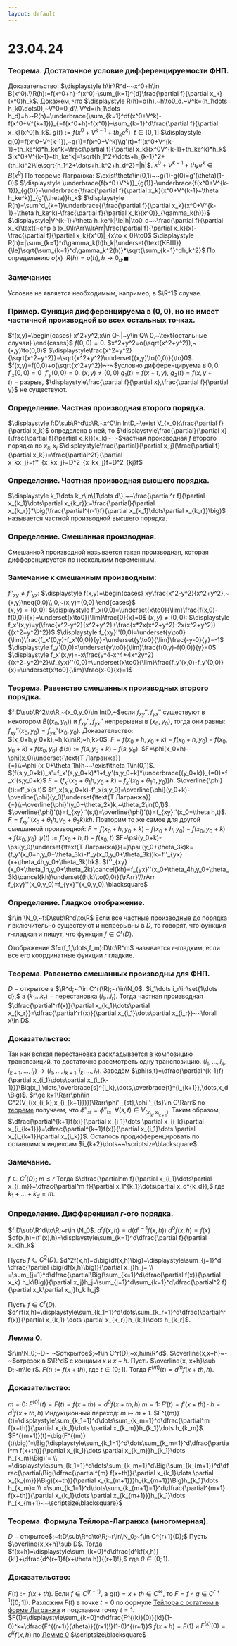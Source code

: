 ```yaml
---
layout: default
---
```

# 23.04.24

### Теорема. Достаточное условие дифференцируемости ФНП.
Доказательство:
$\displaystyle h\in\R^d~~x^0+h\in B(x^0).\\R(h):=f(x^0+h)-f(x^0)-\sum_{k=1}^{d}\frac{\partial f}{\partial x_k}(x^0)h_k$. Докажем, что
$\displaystyle R(h)=o(h),~h\to0_d.~V^k=(h_1\dots h_k0\dots0),~V^0=0_d\\
V^d=(h_1\dots h_d)=h.~R(h)=\underbrace{\sum_{k=1}^df(x^0+V^k)-f(x^0+V^{k+1})}_{=f(x^0+h)-f(x^0)}-\sum_{k=1}^d\frac{\partial f}{\partial x_k}(x^0)h_k$. $g(t):=f(x^0+V^{k-1}+th_ke^k)~~t\in[0,1]$
$\displaystyle g(0)=f(x^0+V^{k-1}),~g(1)=f(x^0+V^k)\\g'(t)=f'(x^0+V^{k-1}+th_ke^k)*h_ke^k=\frac{\partial f}{\partial x_k}(x^0V^{k-1}+th_ke^k)*h_k$
 $|x^0+V^{k-1}+th_ke^k|=\sqrt{h_1^2+\dots+h_{k-1}^2+(th_k)^2}\le\sqrt{h_1^2+\dots+h_k^2+h_d^2}=|h|$. $x^0+V^{k-1}+th_ke^k\in B(x^0)$
По теореме Лагранжа: $\exist\theta\in(0,1)~~g(1)-g(0)=g'(\theta)(1-0)$
$\displaystyle \underbrace{f(x^0+V^k)}_{g(1)}-\underbrace{f(x^0+V^{k-1})}_{g(0)}=\underbrace{\frac{\partial f}{\partial x_k}(x^0+V^{k-1}+\theta h_ke^k)}_{g'(\theta)}h_k$
$\displaystyle R(h)=\sum^d_{k=1}\underbrace{(\frac{\partial f}{\partial x_k}(x^0+V^{k-1}+\theta h_ke^k)-\frac{\partial f}{\partial x_k}(x^0)}_{\gamma_k(h)})$
$\displaystyle|V^{k-1}+\theta h_ke^k|\le|h|\to0_d~~\frac{\partial f}{\partial x_k}\text{непр в }x_0\lrArr\\\lrArr|\frac{\partial f}{\partial x_k}(x)-\frac{\partial f}{\partial x_k}(x^0)|_{x\to x_0}\to0$
$\displaystyle R(h)=|\sum_{k=1}^d\gamma_k(h)h_k|\underset{\text{КБШ}}{\le}\sqrt{\sum_{k=1}^d\gamma_k^2(h)}*\sqrt{\sum_{k=1}^dh_k^2}$
По определению $o(x)~~R(h)=o(h),h\to0_d.\blacksquare$

### Замечание:
Условие не является необходимым, например, в $\R^1$ случае.

### Пример. Функция дифференцируема в $(0,0)$, но не имеет частичной производной во всех остальных точках.
$f(x,y)=\begin{cases}
x^2+y^2,x\in Q~|~y\in Q\\
0,~\text{остальные случаи}
\end{cases}$
$f(0,0)=0$. $x^2+y^2=o(\sqrt{x^2+y^2}),~(x,y)\to(0,0)$
$\displaystyle\frac{x^2+y^2}{\sqrt{x^2+y^2}}=\sqrt{x^2+y^2}\underset{(x,y)\to(0,0)}{\to}0$. 
$f(x,y)=f(0,0)+o(\sqrt{x^2+y^2})~-~$условно дифференцируема в $0,0$.
$f'_x(0,0)=0~~f'_y(0,0)=0.~(x,y)\neq(0,0)~g_1(t)=f(x+t,y)$, 
$g_2(t)=f(x,y+t)~-~$разрыв, $\displaystyle\frac{\partial f}{\partial x},\frac{\partial f}{\partial y}$ не существуют.

### Определение. Частная производная второго порядка.
$\displaystyle f:D\sub\R^d\to\R,~x^0\in IntD,~\exist V_{x_0}:\frac{\partial f}{\partial x_k}$ определена в ней, то
$\displaystyle\frac{\partial}{\partial x}(\frac{\partial f}{\partial x_k})(x_k)~-~$частная производная $f$ второго порядка по $x_k,x_j$
$\displaystyle\frac{\partial}{\partial x_j}(\frac{\partial f}{\partial x_k})=\frac{\partial^2f}{\partial x_kx_j}=f''_{x_kx_j}=D^2_{x_kx_j}f=D^2_{kj}f$

### Определение. Частная производная высшего порядка.
$\displaystyle k_1\dots k_r\in\{1\dots d\},~~\frac{\partial^r f}{\partial x_{k_1}\dots\partial x_{k_r}}:=\frac{\partial}{\partial x_{k_r}}*\big(\frac{\partial^{r-1}f}{\partial x_{k_1}\dots\partial x_{k_r}}\big)$ называется частной производной высшего порядка.

### Определение. Смешанная производная.
Смешанной производной называется такая производная, которая дифференцируется по нескольким переменным.

### Замечание к смешанным производным:
$f''_{xy}\neq f''_{yx}$: $\displaystyle f(x,y)=\begin{cases}
xy\frac{x^2-y^2}{x^2+y^2},~(x,y)\neq(0,0)\\
0,~(x,y)=(0,0)
\end{cases}$  
$(x,y)=(0,0):$  $\displaystyle f'_x(0,0)=\underset{x\to0}{\lim}\frac{f(x,0)-f(0,0)}{x}=\underset{x\to0}{\lim}\frac{0}{x}=0$
$(x,y)\neq(0,0):$
$\displaystyle f_x'(x,y)=y(\frac{x^2-y^2}{x^2+y^2}+\frac{x*2x(x^2+y^2)-2x(x^2+y^2)}{(x^2+y^2)^2})$
$\displaystyle f_{xy}''(0,0)=\underset{y\to0}{\lim}\frac{f_x'(0,y)-f_x'(0,0)}{y}=\underset{y\to0}{\lim}\frac{-y-0}{y}=-1$
$\displaystyle f_y'(0,0)=\underset{y\to0}{\lim}\frac{f(0,y)-f(0,0)}{y}=0$
$\displaystyle f_x'(x,y)=-x\frac{y^4-x^4+4x^2y^2}{(x^2+y^2)^2}\\f_{yx}''(0,0)=\underset{x\to0}{\lim}\frac{f_y'(x,0)-f_y'(0,0)}{x}=\underset{x\to0}{\lim}\frac{x-0}{x}=1$

### Теорема. Равенство смешанных производных второго порядка.
$f:D\sub\R^2\to\R,~(x_0,y_0)\in IntD,~$если $f_{xy}'',f_{yx}''$ существуют в некотором $B((x_0,y_0))$ и $f_{xy}'',f_{yx}''$ непрерывны в $(x_0,y_0)$, тогда они равны: $f_{xy}''(x_0,y_0)=f_{yx}''(x_0,y_0)$.
Доказательство:
$(x_0+h,y_0+k),~h,k\in\R;~h,k>0$.
$F=f(x_0+h,y_0+k)-f(x_0+h,y_0)-f(x_0,y_0+k)+f(x_0,y_0)$
$\phi(s):=f(s,y_0+k)-f(s,y_0)$. $F=\phi(x_0+h)-\phi(x_0)\underset{\text{Т Лагранжа}}{=}\\=\phi'(x_0+\theta_1h)h~~\exist\theta_1\in(0,1)$.
$(f(s,y_0+k))_s'=f_x'(s,y_0+k)*1+f_y'(s,y_0+k)*\underbrace{(y_0+k)}_{=0}=f_x'(s,y_0+k)$
$F=(f_x'(x_0+\theta_1h,y_0+k)-f_x'(x_0+\theta_1h,y_0))h$.  $\overline{\phi}(t):=f'_x(s,t)$
$f'_x(s,y_0+k)-f'_x(s,y_0)=\overline{\phi}(y_0+k)-\overline{\phi}(y_0)\underset{\text{Т Лагранжа}}{=}\\=\overline{\phi}'(y_0+\theta_2k)k,~\theta_2\in(0,1)$.
$\overline{\phi}'(t)=f_{xy}''(s,t)=\overline{\phi}'(t)=f_{xy}''(x_0+\theta h,t)$.
$F=f_{xy}''(x_0+\theta_1h,y_0+\theta_2k)kh$. 
Повторим то же самое для другой смешанной производной:
$F=f(x_0+h,y_0+k)-f(x_0+h,y_0)-f(x_0,y_0+k)+f(x_0,y_0)$
$\psi(t):=f(x_0+h,t)-f(x_0,t)$
$F=\psi(y_0+k)-\psi(y_0)\underset{\text{Т Лагранжа}}{=}\psi'(y_0+\theta_3k)k=(f_y'(x_0+h,y_0+\theta_3k)-f'_y(x_0,y_0+\theta_3k))k=f''_{yx}(x+\theta_4h,y_0+\theta_3k)hk$.
$f''_{xy}(x_0+\theta_1h,y_0+\theta_2k)\cancel{kh}=f_{yx}''(x_0+\theta_4h,y_0+\theta_3k)\cancel{kh}\underset{(h,k)\to(0,0)}{\rArr}\\\rArr f_{xy}''(x_0,y_0)=f_{yx}''(x_0,y_0).\blacksquare$

### Определение. Гладкое отображение.
$r\in \N_0,~f:D\sub\R^d\to\R$
Если все частные производные до порядка $r$ включительно существуют и непрерывны в $D$, то говорят, что функция $r$-гладкая и пишут, что функция $f\in C^r(D)$.

Отображение $f=(f_1,\dots,f_m):D\to\R^m$ называется $r$-гладким, если все его координатные функции $r$ гладкие.

### Теорема. Равенство смешанных производны для ФНП.
$D~-~$открытое в $\R^d;~f\in C^r(\R);~r\in\N_0$.
$i_1\dots i_r\in\set{1\dots d},$ а $(k_1\dots k_r)~-~$перестановка $(i_1\dots i_r)$.
Тогда частная производная $\dfrac{\partial^rf(x)}{\partial x_{k_1}\dots\partial x_{k_r}}=\dfrac{\partial^rf(x)}{\partial x_{i_1}\dots\partial x_{i_r}}~~\forall x\in D$.

### Доказательство:
Так как всякая перестановка раскладывается в композицию транспозиций, то достаточно рассмотреть одну транспозицию.
$(i_1,\dots,i_k,i_{k+1},\dots,i_r)\to(i_1,\dots,i_{k+1},i_k,\dots,i_r)$.
Заведём $\phi(s,t)=\dfrac{\partial^{k-1}f}{\partial x_{i_1}\dots\partial x_{i_{k-1}}}\Big(x_1,\dots,\overbrace{s}^{i_k},\dots,\overbrace{t}^{i_{k+1}},\dots,x_d\Big)$.
$r\ge k+1\Rarr\phi\in C^2(V_{(x_{i_k},x_{i_{k+1}})})\Rarr\phi''_{st},\phi''_{ts}\in C\Rarr$ по [теореме](23-04-24.md) получаем, что $\phi''_{st}=\phi''_{ts}~~\forall(s,t)\in V_{(x_{i_k},x_{i_{k+1}})}$.
Таким образом, $\dfrac{\partial^{k+1}f(x)}{\partial x_{i_1}\dots \partial x_{i_k}\partial x_{i_{k+1}}}=\dfrac{\partial^{k+1}f(x)}{\partial x_{i_1}\dots \partial x_{i_{k+1}}\partial x_{i_k}}$.
Осталось продифференцировать по оставшимся индексам $i_{k+2}\dots~~\scriptsize\blacksquare$

### Замечание.
$f\in C^r(D);~m\le r$
Тогда $\dfrac{\partial^m f}{\partial x_{i_1}\dots\partial x_{i_m}}=\dfrac{\partial^m f}{\partial x_1^{k_1}\dots\partial x_d^{k_d}},$ где $k_1+\dots+k_d=m$.

### Определение. Дифференциал $r$-ого порядка.
$f:D\sub\R^d\to\R;~r\in \N_0$.
$d^rf(x,h)=d\big(d^{r-1}f(x,h)\big)$
$d^0f(x,h)=f(x)$
$df(x,h)=(f'(x),h)=\displaystyle\sum_{k=1}^d\dfrac{\partial f}{\partial x_k}h_k$

Пусть $f\in C^2(D)$.
$d^2f(x,h)=d\big(df(x,h)\big)=\displaystyle\sum_{j=1}^d \dfrac{\partial \big(df(x,h)\big)}{\partial x_j}h_j=
\\
=\sum_{j=1}^d\dfrac{\partial\Big(\sum_{k=1}^d\dfrac{\partial f(x)}{\partial x_k} h_k\Big)}{\partial x_j}h_j=\sum_{j=1}^d\sum_{k=1}^d\dfrac{\partial^2 f}{\partial x_k\partial x_j}h_k h_j$

Пусть $f\in C^r(D)$.
$d^rf(x,h)=\displaystyle\sum_{k_1=1}^d\dots\sum_{k_r=1}^d\dfrac{\partial^r f(x)}{\partial x_{k_1} \dots \partial x_{k_r}}h_{k_1}\dots h_{k_r}$.

### Лемма $0$.
$r\in\N_0;~D~-~$открытое$;~f\in C^r(D);~x,h\in\R^d$.
$\overline{x,x+h}~-~$отрезок в $\R^d$ с концами $x$ и $x+h$.
Пусть $\overline{x, x+h}\sub D;~m\le r$.
$F(t):=f(x+th),$ где $t\in[0;1]$.
Тогда $F^{(m)}(t)=d^mf(x+th,h)$.

### Доказательство:
$m=0:~F^{(0)}(t)=F(t)=f(x+th)=d^0f(x+th,h)$
$m=1:~F'(t)=f'(x+th)\cdot h=d^1f(x+th,h)$
Индукционный переход: $m\mapsto m+1$.
$F^{(m)}(t)=\displaystyle\sum_{k_1=1}^d\dots\sum_{k_m=1}^d\dfrac{\partial^m f(x+th)}{\partial x_{k_1}\dots \partial x_{k_m}}h_{k_1}\dots h_{k_m}$.
$F^{(m+1)}(t)=\big(F^{(m)}(t)\big)'=\Big(\displaystyle\sum_{k_1=1}^d\dots\sum_{k_m=1}^d\dfrac{\partial^m f(x+th)}{\partial x_{k_1}\dots \partial x_{k_m}}h_{k_1}\dots h_{k_m}\Big)'=
\\
=\displaystyle\sum_{k_1=1}^d\dots\sum_{k_m=1}^d\Big(\sum_{k_{m+1}}^d\dfrac{\partial\Big(\dfrac{\partial^{m} f(x+th)}{\partial x_{k_1}\dots \partial x_{k_{m}}}\Big)(x+th)}{\partial x_{k_{m+1}}}h_{k_{m+1}}\Big)h_{k_1}\dots h_{k_m}=
\\
=\sum_{k_1=1}^d\dots\sum_{k_{m+1}=1}^d\dfrac{\partial^{m+1} f(x+th)}{\partial x_{k_1}\dots \partial x_{k_{m+1}}}h_{k_1}\dots h_{k_{m+1}~~\scriptsize\blacksquare}$

### Теорема. Формула Тейлора-Лагранжа (многомерная).
$D~-~$открытое$;~f:D\sub\R^d\to\R;~r\in\N_0;~f\in C^{r+1}(D);$
Пусть $\overline{x,x+h}\sub D$.
Тогда $f(x+h)=\displaystyle\sum_{k=0}^d\dfrac{d^kf(x,h)}{k!}+\dfrac{d^{r+1}f(x+\theta h)}{(r+1)!},$ где $\theta\in(0;1)$.

### Доказательство:
$F(t):=f(x+th)$.
Если $f\in C^{(r+1)},$ а $g(t)=x+th\in C^\infty$, то $F=f\circ g\in C^{r+1}\big([0;1]\big)$.
Разложим $F(t)$ в точке $t=0$ по формуле [Тейлора с остатком в форме Лагранжа](https://www.notion.so/60-10d641f35a50438587937e2d6a5a6da5?pvs=21) и подставим точку $t=1$.
$F(1)=\displaystyle\sum_{k=0}^d\dfrac{F^{(k)}(0)}{k!}(1-0)^k+\dfrac{F^{(r+1)}(\theta)}{(r+1)!}(1-0)^{(r+1)}$
$f(x+h)=F(1)$ и $F^{(k)}(0)=d^kf(x,h)$ по [Леммe 0](23-04-24.md)  $\scriptsize\blacksquare$